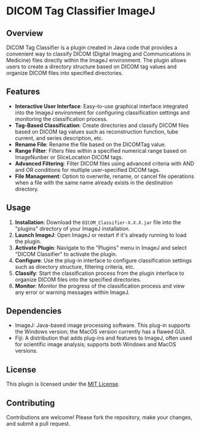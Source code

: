 # DICOM Tag Classifier ImageJ

## Overview
DICOM Tag Classifier is a plugin created in Java code that provides a convenient way to classify DICOM (Digital Imaging and Communications in Medicine) files directly within the ImageJ environment. The plugin allows users to create a directory structure based on DICOM tag values and organize DICOM files into specified directories.

## Features
- **Interactive User Interface**: Easy-to-use graphical interface integrated into the ImageJ environment for configuring classification settings and monitoring the classification process.
- **Tag-Based Classification**: Create directories and classify DICOM files based on DICOM tag values such as reconstruction function, tube current, and series description, etc.
- **Rename File**: Rename the file based on the DICOMTag value.
- **Range Filter**: Filters files within a specified numerical range based on ImageNunber or SliceLocation DICOM tags.
- **Advanced Filtering**: Filter DICOM files using advanced criteria with AND and OR conditions for multiple user-specified DICOM tags.
- **File Management**: Option to overwrite, rename, or cancel file operations when a file with the same name already exists in the destination directory.

## Usage
1. **Installation**: Download the `DICOM_Classifier-X.X.X.jar` file into the "plugins" directory of your ImageJ installation.
2. **Launch ImageJ**: Open ImageJ or restart if it's already running to load the plugin.
3. **Activate Plugin**: Navigate to the "Plugins" menu in ImageJ and select "DICOM Classifier" to activate the plugin.
4. **Configure**: Use the plug-in interface to configure classification settings such as directory structure, filtering criteria, etc.
5. **Classify**: Start the classification process from the plugin interface to organize DICOM files into the specified directories.
6. **Monitor**: Monitor the progress of the classification process and view any error or warning messages within ImageJ.

## Dependencies
- ImageJ: Java-based image processing software. This plug-in supports the Windows version; the MacOS version currently has a flawed GUI.
- Fiji: A distribution that adds plug-ins and features to ImageJ, often used for scientific image analysis; supports both Windows and MacOS versions.

## License
This plugin is licensed under the [MIT License](LICENSE).

## Contributing
Contributions are welcome! Please fork the repository, make your changes, and submit a pull request.
